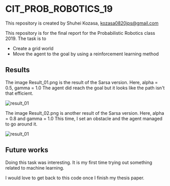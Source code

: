 # CIT_PROB_ROBOTICS_19                                                            
This repository is created by Shuhei Kozasa, kozasa0820jps@gmail.com


This repository is for the final report for the Probabilistic Robotics class 2019.
The task is to
* Create a grid world
* Move the agent to the goal by using a reinforcement learning method

## Results
The image Result_01.png is the result of the Sarsa version.
Here, alpha = 0.5, gamma = 1.0
The agent did reach the goal but it looks like the path isn't that efficient.


![result_01](https://github.com/shulace13/cit_prob_robotics_19/blob/master/Result_01.png)

The image Result_02.png is another result of the Sarsa version.
Here, alpha = 0.8 and gamma = 1.0
This time, I set an obstacle and the agent managed to go around it.


![result_01](https://github.com/shulace13/cit_prob_robotics_19/blob/master/Result_02.png)

## Future works
Doing this task was interesting. It is my first time trying out something related to machine learning.

I would love to get back to this code once I finish my thesis paper.
